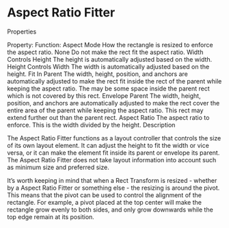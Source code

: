 # Aspect Ratio Fitter

Properties


Property:	Function:
Aspect Mode	How the rectangle is resized to enforce the aspect ratio.
        None	Do not make the rect fit the aspect ratio.
        Width Controls Height	The height is automatically adjusted based on the width.
        Height Controls Width	The width is automatically adjusted based on the height.
        Fit In Parent	The width, height, position, and anchors are automatically adjusted to make the rect fit inside the rect of the parent while keeping the aspect ratio. The may be some space inside the parent rect which is not covered by this rect.
        Envelope Parent	The width, height, position, and anchors are automatically adjusted to make the rect cover the entire area of the parent while keeping the aspect ratio. This rect may extend further out than the parent rect.
Aspect Ratio	The aspect ratio to enforce. This is the width divided by the height.
Description

The Aspect Ratio Fitter functions as a layout controller that controls the size of its own layout element. It can adjust the height to fit the width or vice versa, or it can make the element fit inside its parent or envelope its parent. The Aspect Ratio Fitter does not take layout information into account such as minimum size and preferred size.

It’s worth keeping in mind that when a Rect Transform is resized - whether by a Aspect Ratio Fitter or something else - the resizing is around the pivot. This means that the pivot can be used to control the alignment of the rectangle. For example, a pivot placed at the top center will make the rectangle grow evenly to both sides, and only grow downwards while the top edge remain at its position.